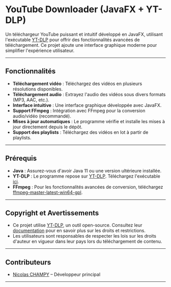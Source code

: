 
# YouTube Downloader (JavaFX + YT-DLP)

Un téléchargeur YouTube puissant et intuitif développé en JavaFX, utilisant l'exécutable [YT-DLP](https://github.com/yt-dlp/yt-dlp) pour offrir des fonctionnalités avancées de téléchargement. Ce projet ajoute une interface graphique moderne pour simplifier l'expérience utilisateur.

---

## Fonctionnalités

- **Téléchargement vidéo** : Téléchargez des vidéos en plusieurs résolutions disponibles.
- **Téléchargement audio** : Extrayez l'audio des vidéos sous divers formats (MP3, AAC, etc.).
- **Interface intuitive** : Une interface graphique développée avec JavaFX.
- **Support FFmpeg** : Intégration avec FFmpeg pour la conversion audio/vidéo (recommandé).
- **Mises à jour automatiques** : Le programme vérifie et installe les mises à jour directement depuis le dépôt.
- **Support des playlists** : Téléchargez des vidéos en lot à partir de playlists.

---

## Prérequis

- **Java** : Assurez-vous d'avoir Java 11 ou une version ultérieure installée.
- **YT-DLP** : Le programme repose sur [YT-DLP](https://github.com/yt-dlp/yt-dlp). Téléchargez l'exécutable [ici](https://github.com/yt-dlp/yt-dlp/releases).
- **FFmpeg** : Pour les fonctionnalités avancées de conversion, téléchargez [ffmpeg-master-latest-win64-gpl](https://www.gyan.dev/ffmpeg/builds/).

---

## Copyright et Avertissements

- Ce projet utilise [YT-DLP](https://github.com/yt-dlp/yt-dlp), un outil open-source. Consultez leur [documentation](https://github.com/yt-dlp/yt-dlp#license) pour en savoir plus sur les droits et restrictions.
- Les utilisateurs sont responsables de respecter les lois sur les droits d'auteur en vigueur dans leur pays lors du téléchargement de contenu.

---

## Contributeurs

- [Nicolas CHAMPY](https://github.com/AustinRoverMini30) – Développeur principal

---
